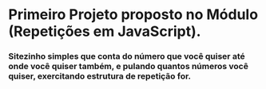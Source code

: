 # Primeiro Projeto proposto no Módulo (Repetições em JavaScript).
### Sitezinho simples que conta do número que você quiser até onde você quiser também, e pulando quantos números você quiser, exercitando estrutura de repetição for.
